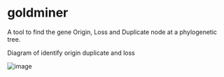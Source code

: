 # goldminer
A tool to find the gene Origin, Loss and Duplicate node at a phylogenetic tree.

Diagram of identify origin duplicate and loss

![image](https://github.com/erosminer/gOLDminer/assets/76444730/7436e1f8-8e0e-490b-8c08-c3089ef003b8)
